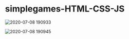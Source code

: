 # simplegames-HTML-CSS-JS

![2020-07-08 190933](https://user-images.githubusercontent.com/56530966/86985561-c1210d00-c14e-11ea-82b3-47272b69a233.jpg)

![2020-07-08 190945](https://user-images.githubusercontent.com/56530966/86985619-e877da00-c14e-11ea-8e9b-1565b8bf8fd5.jpg)
